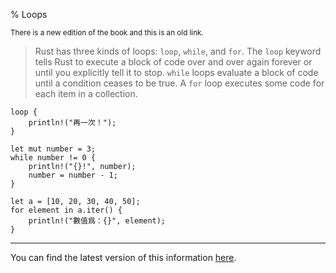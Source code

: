 % Loops

<small>There is a new edition of the book and this is an old link.</small>

> Rust has three kinds of loops: `loop`, `while`, and `for`.
> The `loop` keyword tells Rust to execute a block of code over and over again forever or until you explicitly tell it to stop.
> `while` loops evaluate a block of code until a condition ceases to be true.
> A `for` loop executes some code for each item in a collection.

```rust,no_run
loop {
    println!("再一次！");
}

let mut number = 3;
while number != 0 {
    println!("{}!", number);
    number = number - 1;
}

let a = [10, 20, 30, 40, 50];
for element in a.iter() {
    println!("數值爲：{}", element);
}
```

---

You can find the latest version of this information
[here](ch03-05-control-flow.html#repetition-with-loops).